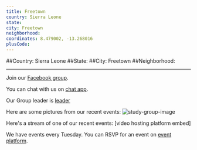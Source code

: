 ```yaml
---
title: Freetown
country: Sierra Leone
state: 
city: Freetown
neighborhood: 
coordinates: 8.479002, -13.268016
plusCode:
---
```


##Country: Sierra Leone
##State: 
##City: Freetown
##Neighborhood: 
*****
Join our [Facebook group](https://www.facebook.com/groups/free.code.camp.salone).

You can chat with us on [chat app]().

Our Group leader is [leader]()

Here are some pictures from our recent events:
![study-group-image]()

Here's a stream of one of our recent events:
[video hosting platform embed]

We have events every Tuesday. You can RSVP for an event on [event platform]().
